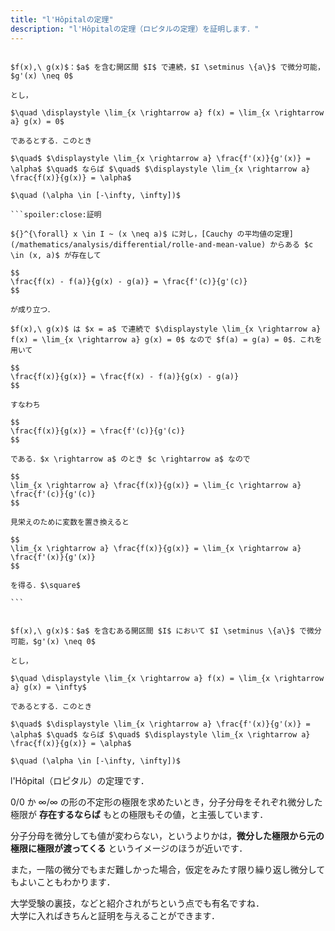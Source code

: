 ```yaml
---
title: "l'Hôpitalの定理"
description: "l'Hôpitalの定理（ロピタルの定理）を証明します．"
---
```


~~~theorem:l'Hôpitalの定理(0/0)

$f(x),\ g(x)$：$a$ を含む開区間 $I$ で連続，$I \setminus \{a\}$ で微分可能，$g'(x) \neq 0$  

とし，

$\quad \displaystyle \lim_{x \rightarrow a} f(x) = \lim_{x \rightarrow a} g(x) = 0$

であるとする．このとき

$\quad$ $\displaystyle \lim_{x \rightarrow a} \frac{f'(x)}{g'(x)} = \alpha$ $\quad$ ならば $\quad$ $\displaystyle \lim_{x \rightarrow a} \frac{f(x)}{g(x)} = \alpha$

$\quad (\alpha \in [-\infty, \infty])$

```spoiler:close:証明

${}^{\forall} x \in I ~ (x \neq a)$ に対し，[Cauchy の平均値の定理](/mathematics/analysis/differential/rolle-and-mean-value) からある $c \in (x, a)$ が存在して

$$
\frac{f(x) - f(a)}{g(x) - g(a)} = \frac{f'(c)}{g'(c)}
$$

が成り立つ．

$f(x),\ g(x)$ は $x = a$ で連続で $\displaystyle \lim_{x \rightarrow a} f(x) = \lim_{x \rightarrow a} g(x) = 0$ なので $f(a) = g(a) = 0$．これを用いて

$$
\frac{f(x)}{g(x)} = \frac{f(x) - f(a)}{g(x) - g(a)}
$$

すなわち

$$
\frac{f(x)}{g(x)} = \frac{f'(c)}{g'(c)}
$$

である．$x \rightarrow a$ のとき $c \rightarrow a$ なので

$$
\lim_{x \rightarrow a} \frac{f(x)}{g(x)} = \lim_{c \rightarrow a} \frac{f'(c)}{g'(c)}
$$

見栄えのために変数を置き換えると

$$
\lim_{x \rightarrow a} \frac{f(x)}{g(x)} = \lim_{x \rightarrow a} \frac{f'(x)}{g'(x)}
$$

を得る．$\square$

```

~~~

~~~theorem:l'Hôpitalの定理(∞/∞)

$f(x),\ g(x)$：$a$ を含むある開区間 $I$ において $I \setminus \{a\}$ で微分可能，$g'(x) \neq 0$  

とし，

$\quad \displaystyle \lim_{x \rightarrow a} f(x) = \lim_{x \rightarrow a} g(x) = \infty$

であるとする．このとき

$\quad$ $\displaystyle \lim_{x \rightarrow a} \frac{f'(x)}{g'(x)} = \alpha$ $\quad$ ならば $\quad$ $\displaystyle \lim_{x \rightarrow a} \frac{f(x)}{g(x)} = \alpha$

$\quad (\alpha \in [-\infty, \infty])$

~~~

l'Hôpital（ロピタル）の定理です．

$0 / 0$ か $\infty / \infty$ の形の不定形の極限を求めたいとき，分子分母をそれぞれ微分した極限が **存在するならば** もとの極限もその値，と主張しています．

分子分母を微分しても値が変わらない，というよりかは，**微分した極限から元の極限に極限が渡ってくる** というイメージのほうが近いです．

また，一階の微分でもまだ難しかった場合，仮定をみたす限り繰り返し微分してもよいこともわかります．

大学受験の裏技，などと紹介されがちという点でも有名ですね．  
大学に入ればきちんと証明を与えることができます．
